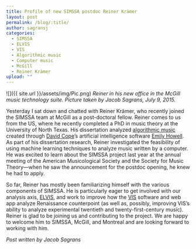 ```yaml
---
title: Profile of new SIMSSA postdoc Reiner Krämer
layout: post
permalink: /blog/:title/
author: sagransj
categories:
  - SIMSSA
  - ELVIS
  - VIS
  - Algorithmic music
  - Computer music
  - McGill
  - Reiner Krämer
upload: ""
---
```


![]({{ site.url }}/assets/img/Pic.png)
_Reiner in his new office in the McGill music technology suite. Picture taken by Jacob Sagrans, July 9, 2015._

Yesterday I sat down and chatted with Reiner Krämer, who recently joined the SIMSSA team at McGill as a post-doctoral fellow. Reiner comes to us from the US, where he recently completed a PhD in music theory at the University of North Texas. His dissertation analyzed [algorithmic music](https://en.wikipedia.org/wiki/Algorithmic_composition) created through [David Cope](http://artsites.ucsc.edu/faculty/cope/)’s artificial intelligence software [Emily Howell](http://www.telegraph.co.uk/culture/music/music-news/6404737/Emily-Howell-the-computer-program-that-composes-classical-music.html). As part of his dissertation research, Reiner investigated the feasibility of using machine learning techniques to analyze music written by a computer. He was excited to learn about the SIMSSA project last year at the annual meeting of the American Musicological Society and the Society for Music Theory—when he saw the announcement for the postdoc opening, he knew he had to apply.

So far, Reiner has mostly been familiarizing himself with the various components of SIMSSA. He is particularly eager to get involved with our analysis axis, [ELVIS](http://elvisproject.ca/), and work to improve how the [VIS](http://counterpoint.elvisproject.ca/) software and web app analyze Renaissance counterpoint (as well as, possibly, improving VIS’s ability to analyze experimental twentieth and twenty-first-century music). Reiner is glad to be joining us and contributing to the project. We are happy to welcome him to SIMSSA, McGill, and Montreal and are looking forward to working with him.

_Post written by Jacob Sagrans_
